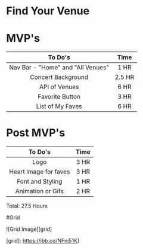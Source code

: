 # Find Your Venue

# MVP's

|              To Do's              |  Time  |
| :-------------------------------: | :----: |
| Nav Bar - "Home" and "All Venues" |  1 HR  |
|        Concert Background         | 2.5 HR |
|           API of Venues           |  6 HR  |
|          Favorite Button          |  3 HR  |
|         List of My Faves          |  6 HR  |

# Post MVP's

|        To Do's        | Time  |
| :-------------------: | :---: |
|         Logo          | 3 HR  |
| Heart image for faves | 3 HR  |
|   Font and Styling    | 1 HR  |
|   Animation or Gifs   | 2 HR  |

Total: 27.5 Hours

#Grid

![Grid Image][grid]

[grid]: https://ibb.co/NFnj51K)